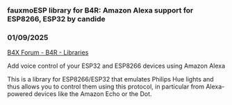 ### fauxmoESP library for B4R: Amazon Alexa support for ESP8266, ESP32 by candide
### 01/09/2025
[B4X Forum - B4R - Libraries](https://www.b4x.com/android/forum/threads/165013/)

Add voice control of your ESP32 and ESP8266 devices using Amazon Alexa  
  
This is a library for ESP8266/ESP32 that emulates Philips Hue lights and thus allows you to control them using this protocol, in particular from Alexa-powered devices like the Amazon Echo or the Dot.